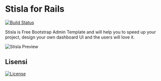 # Stisla for Rails

[![Build Status](https://travis-ci.com/SunDi3yansyah/stisla-rails.svg)](https://travis-ci.com/SunDi3yansyah/stisla-rails)

Stisla is Free Bootstrap Admin Template and will help you to speed up your project, design your own dashboard UI and the users will love it.

![Stisla Preview](https://camo.githubusercontent.com/2135e0f6544a7286a3412cdc3df32d47fc91b045/68747470733a2f2f692e6962622e636f2f3674646d6358302f323031382d31312d31312d31352d33352d676574737469736c612d636f6d2e706e67)


## Lisensi

[![License](https://img.shields.io/github/license/SunDi3yansyah/stisla-rails.svg)](LICENSE)

